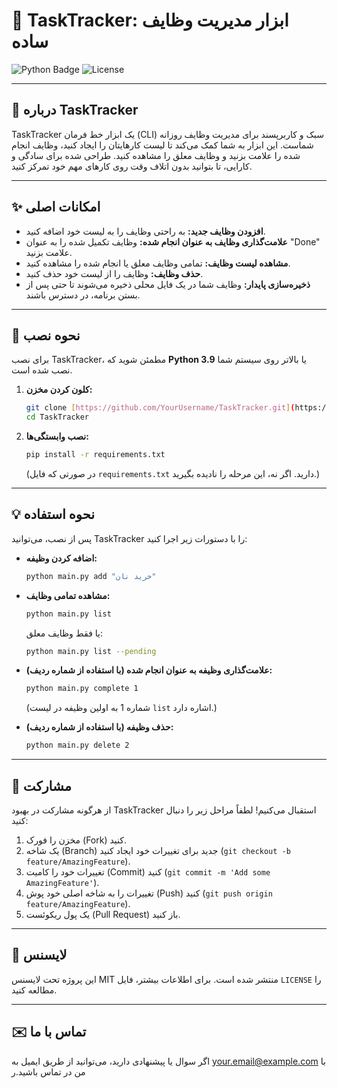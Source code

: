 # 📝 TaskTracker: ابزار مدیریت وظایف ساده

![Python Badge](https://img.shields.io/badge/Python-3.9%2B-blue)
![License](https://img.shields.io/badge/License-MIT-green)

---

## 🌟 درباره TaskTracker

TaskTracker یک ابزار خط فرمان (CLI) سبک و کاربرپسند برای مدیریت وظایف روزانه شماست. این ابزار به شما کمک می‌کند تا لیست کارهایتان را ایجاد کنید، وظایف انجام شده را علامت بزنید و وظایف معلق را مشاهده کنید. طراحی شده برای سادگی و کارایی، تا بتوانید بدون اتلاف وقت روی کارهای مهم خود تمرکز کنید.

---

## ✨ امکانات اصلی

* **افزودن وظایف جدید:** به راحتی وظایف را به لیست خود اضافه کنید.
* **علامت‌گذاری وظایف به عنوان انجام شده:** وظایف تکمیل شده را به عنوان "Done" علامت بزنید.
* **مشاهده لیست وظایف:** تمامی وظایف معلق یا انجام شده را مشاهده کنید.
* **حذف وظایف:** وظایف را از لیست خود حذف کنید.
* **ذخیره‌سازی پایدار:** وظایف شما در یک فایل محلی ذخیره می‌شوند تا حتی پس از بستن برنامه، در دسترس باشند.

---

## 🚀 نحوه نصب

برای نصب TaskTracker، مطمئن شوید که **Python 3.9** یا بالاتر روی سیستم شما نصب شده است.

1.  **کلون کردن مخزن:**
    ```bash
    git clone [https://github.com/YourUsername/TaskTracker.git](https://github.com/YourUsername/TaskTracker.git)
    cd TaskTracker
    ```

2.  **نصب وابستگی‌ها:**
    ```bash
    pip install -r requirements.txt
    ```
    (در صورتی که فایل `requirements.txt` دارید. اگر نه، این مرحله را نادیده بگیرید.)

---

## 💡 نحوه استفاده

پس از نصب، می‌توانید TaskTracker را با دستورات زیر اجرا کنید:

* **اضافه کردن وظیفه:**
    ```bash
    python main.py add "خرید نان"
    ```

* **مشاهده تمامی وظایف:**
    ```bash
    python main.py list
    ```
    یا فقط وظایف معلق:
    ```bash
    python main.py list --pending
    ```

* **علامت‌گذاری وظیفه به عنوان انجام شده (با استفاده از شماره ردیف):**
    ```bash
    python main.py complete 1
    ```
    (شماره 1 به اولین وظیفه در لیست `list` اشاره دارد.)

* **حذف وظیفه (با استفاده از شماره ردیف):**
    ```bash
    python main.py delete 2
    ```

---

## 🤝 مشارکت

از هرگونه مشارکت در بهبود TaskTracker استقبال می‌کنیم! لطفاً مراحل زیر را دنبال کنید:

1.  مخزن را فورک (Fork) کنید.
2.  یک شاخه (Branch) جدید برای تغییرات خود ایجاد کنید (`git checkout -b feature/AmazingFeature`).
3.  تغییرات خود را کامیت (Commit) کنید (`git commit -m 'Add some AmazingFeature'`).
4.  تغییرات را به شاخه اصلی خود پوش (Push) کنید (`git push origin feature/AmazingFeature`).
5.  یک پول ریکوئست (Pull Request) باز کنید.

---

## 📄 لایسنس

این پروژه تحت لایسنس MIT منتشر شده است. برای اطلاعات بیشتر، فایل `LICENSE` را مطالعه کنید.

---

## ✉️ تماس با ما

اگر سوال یا پیشنهادی دارید، می‌توانید از طریق ایمیل به [your.email@example.com](mailto:your.email@example.com) با من در تماس باشید.ر
